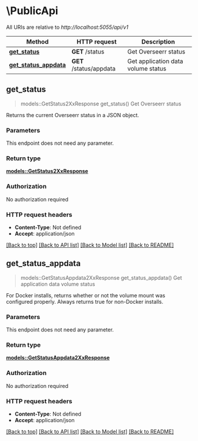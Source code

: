 # \PublicApi

All URIs are relative to *http://localhost:5055/api/v1*

Method | HTTP request | Description
------------- | ------------- | -------------
[**get_status**](PublicApi.md#get_status) | **GET** /status | Get Overseerr status
[**get_status_appdata**](PublicApi.md#get_status_appdata) | **GET** /status/appdata | Get application data volume status



## get_status

> models::GetStatus2XxResponse get_status()
Get Overseerr status

Returns the current Overseerr status in a JSON object.

### Parameters

This endpoint does not need any parameter.

### Return type

[**models::GetStatus2XxResponse**](GetStatus_2XX_response.md)

### Authorization

No authorization required

### HTTP request headers

- **Content-Type**: Not defined
- **Accept**: application/json

[[Back to top]](#) [[Back to API list]](../README.md#documentation-for-api-endpoints) [[Back to Model list]](../README.md#documentation-for-models) [[Back to README]](../README.md)


## get_status_appdata

> models::GetStatusAppdata2XxResponse get_status_appdata()
Get application data volume status

For Docker installs, returns whether or not the volume mount was configured properly. Always returns true for non-Docker installs.

### Parameters

This endpoint does not need any parameter.

### Return type

[**models::GetStatusAppdata2XxResponse**](GetStatusAppdata_2XX_response.md)

### Authorization

No authorization required

### HTTP request headers

- **Content-Type**: Not defined
- **Accept**: application/json

[[Back to top]](#) [[Back to API list]](../README.md#documentation-for-api-endpoints) [[Back to Model list]](../README.md#documentation-for-models) [[Back to README]](../README.md)

